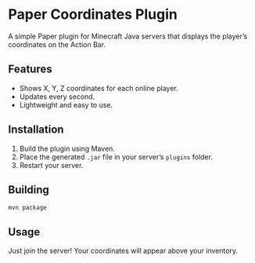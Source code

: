 # Paper Coordinates Plugin

A simple Paper plugin for Minecraft Java servers that displays the player’s coordinates on the Action Bar.

## Features

- Shows X, Y, Z coordinates for each online player.
- Updates every second.
- Lightweight and easy to use.

## Installation

1. Build the plugin using Maven.
2. Place the generated `.jar` file in your server’s `plugins` folder.
3. Restart your server.

## Building

```shell
mvn package
```

## Usage

Just join the server! Your coordinates will appear above your inventory.